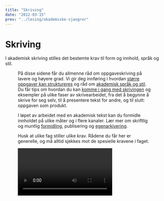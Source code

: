 ```yaml
---
title: "Skriving"
date: "2012-03-15"
prev: "../lesing/akademiske-sjangrer"
---
```



# Skriving

I akademisk skriving stilles det bestemte krav til form og innhold, språk og stil.

<Figure
  src="/images/illustrasjoner_skriving_500x450.png"
  alt="Student som skriver på en laptop i fugleperspektiv"
  caption=""
  type="right"
/>

På disse sidene får du allmenne råd om oppgaveskriving på lavere og høyere grad. Vi gir deg innføring i hvordan [større oppgaver kan struktureres](/skriving/struktur-og-argumentasjon/oppbygning-av-en-oppgave/)[](/skriving/struktur/oppbygning-av-en-oppgave/) og råd om [akademisk språk og stil](/skriving/sprak-og-stil/). Du får tips om hvordan du kan [komme i gang med skrivingen](/skriving/skriveprosessen/kom-i-gang-a-skrive/) og eksempler på ulike faser av skrivearbeidet, fra det å begynne å skrive for seg selv, til å presentere tekst for andre, og til slutt: oppgaven som produkt.

I løpet av arbeidet med en akademisk tekst kan du formidle innholdet på ulike måter og i flere kanaler. Lær mer om skriftlig og muntlig [formidling](/skriving/formidling/ "Formidling"), publisering og [egenarkivering](https://sokogskriv.no/skriving/formidling/#Egenarkivering).

Husk at ulike fag stiller ulike krav. Rådene du får her er generelle, og må alltid sjekkes mot de spesielle kravene i faget.

<Video id="GD1scK6R01A" />

<Video id="p3TFJyX5DJo" />
